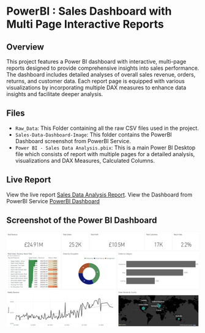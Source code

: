 # PowerBI : Sales Dashboard with Multi Page Interactive Reports

## Overview
This project features a Power BI dashboard with interactive, multi-page reports designed to provide comprehensive insights into sales performance. The dashboard includes detailed analyses of overall sales revenue, orders, returns, and customer data. Each report page is equipped with various visualizations by incorporating multiple DAX measures to enhance data insights and facilitate deeper analysis.

## Files
- `Raw_Data`: This Folder containing all the raw CSV files used in the project.
- `Sales-Data-Dashboard-Image`: This folder contains the PowerBI Dashboard screenshot from PowerBI Service.
- `Power BI - Sales Data Analysis.pbix`: This is a main Power BI Desktop file which consists of report with multiple pages for a detailed analysis, visualizations and DAX Measures, Calculated Columns.

## Live Report
View the live report [Sales Data Analysis Report](https://bit.ly/4d7IyTH).
View the Dashboard from PowerBI Service [PowerBI Dashboard](https://app.powerbi.com/groups/a64f8d93-7f81-4d5e-a4e8-82144729e3a5/dashboards/a60b62f1-eb46-4bcd-acc9-db2cbc5c5378?ctid=d072a45a-fc74-40ac-9766-8e3e8cb5684f&experience=power-bi)

## Screenshot of the Power BI Dashboard
[![Sales Analysis Dashboard](Sales-Data-Dashboard-Image/Power_BI_Dashboard.png)](Sales-Data-Dashboard-Image/Power_BI_Dashboard.png)


